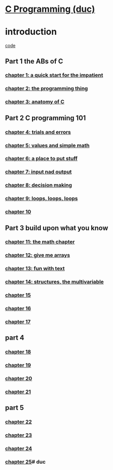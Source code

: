 # [C Programming (duc)](https://c-for-dummies.com/cprog/)

# introduction

[code](https://c-for-dummies.com/cprog/)

## Part 1 the ABs of C

### [chapter 1: a quick start for the impatient](./part1/ch01/README.md)

### [chapter 2: the programming thing](./part1/ch02/README.md)

### [chapter 3: anatomy of C](./part1/ch03/README.md)

## Part 2 C programming 101

### [chapter 4: trials and errors](part2/ch04/README.md)

### [chapter 5: values and simple math](part2/ch05/README.md)

### [chapter 6: a place to put stuff](part2/ch06/README.md)

### [chapter 7: input nad output](part2/ch07/README.md)

### [chapter 8: decision making](part2/ch08/README.md)

### [chapter 9: loops, loops, loops](part2/ch09/README.md)

### [chapter 10](part2/ch10/README.md)

## Part 3 build upon what you know

### [chapter 11: the math chapter](part3/ch11/README.md)

### [chapter 12: give me arrays](part3/ch12/README.md)

### [chapter 13: fun with text](part3/ch13/README.md)

### [chapter 14: structures, the multivariable](part3/ch14/README.md)

### [chapter 15](part3/ch15/README.md)

### [chapter 16](part3/ch16/README.md)

### [chapter 17](part3/ch17/README.md)

## part 4

### [chapter 18](part4/ch18/README.md)

### [chapter 19](part4/ch19/README.md)

### [chapter 20](part4/ch20/README.md)

### [chapter 21](part4/ch21/README.md)

## part 5

### [chapter 22](part5/ch22/README.md)

### [chapter 23](part5/ch23/README.md)

### [chapter 24](part5/ch24/README.md)

### [chapter 25](part5/ch25/README.md)# duc
